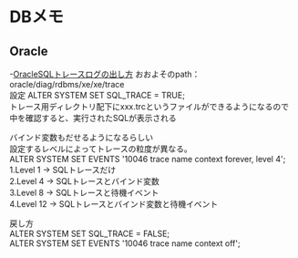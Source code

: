 
# DBメモ
  
## Oracle
  
-[OracleSQLトレースログの出し方](http://d.hatena.ne.jp/replication/20130110/1357824989)
おおよそのpath：oracle/diag/rdbms/xe/xe/trace  
設定 ALTER SYSTEM SET SQL_TRACE = TRUE;  
トレース用ディレクトリ配下にxxx.trcというファイルができるようになるので  
中を確認すると、実行されたSQLが表示される  
  
バインド変数もだせるようになるらしい  
設定するレベルによってトレースの粒度が異なる。  
ALTER SYSTEM SET EVENTS '10046 trace name context forever, level 4';  
1.Level 1 -> SQLトレースだけ  
2.Level 4 -> SQLトレースとバインド変数  
3.Level 8 -> SQLトレースと待機イベント  
4.Level 12 -> SQLトレースとバインド変数と待機イベント  
  
戻し方  
ALTER SYSTEM SET SQL_TRACE = FALSE;  
ALTER SYSTEM SET EVENTS '10046 trace name context off';  




